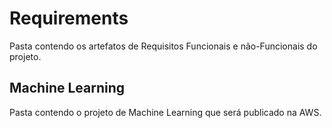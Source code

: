 # Requirements

Pasta contendo os artefatos de Requisitos Funcionais e não-Funcionais do projeto.

## Machine Learning
Pasta contendo o projeto de Machine Learning que será publicado na AWS.